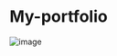 ﻿# My-portfolio
![image](https://github.com/user-attachments/assets/881b6522-c16c-43eb-9719-574b6459910f)
